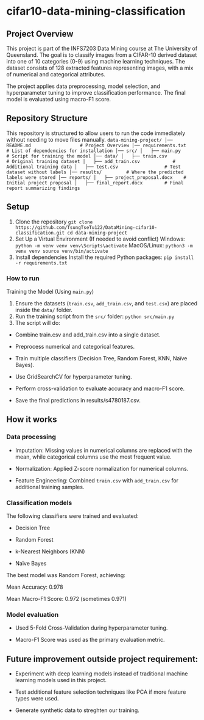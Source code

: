 # cifar10-data-mining-classification

## Project Overview
This project is part of the INFS7203 Data Mining course at The University of Queensland. The goal is to classify images from a CIFAR-10 derived dataset into one of 10 categories (0-9) using machine learning techniques. The dataset consists of 128 extracted features representing images, with a mix of numerical and categorical attributes.

The project applies data preprocessing, model selection, and hyperparameter tuning to improve classification performance. The final model is evaluated using macro-F1 score.

## Repository Structure

This repository is structured to allow users to run the code immediately without needing to move files manually.
`
data-mining-project/
│── README.md                  # Project Overview
│── requirements.txt            # List of dependencies for installation
│── src/
│   ├── main.py                 # Script for training the model
│── data/
│   ├── train.csv                # Original training dataset
│   ├── add_train.csv            # Additional training data
│   ├── test.csv                 # Test dataset without labels
│── results/         # Where the predicted labels were stored
│── reports/
│   ├── project_proposal.docx    # Initial project proposal
│   ├── final_report.docx        # Final report summarizing findings
`

## Setup
1. Clone the repository
`
git clone https://github.com/TsungTseTu122/DataMining-cifar10-classification.git
cd data-mining-project
`
2. Set Up a Virtual Environment (If needed to avoid conflict)
Windows:
`
python -m venv venv
venv\Scripts\activate
`
MacOS/Linux:
`
python3 -m venv venv
source venv/bin/activate
`
3. Install dependencies
Install the required Python packages:
`
pip install -r requirements.txt
`

### How to run
Training the Model (Using `main.py`)
1. Ensure the datasets (`train.csv`, `add_train.csv`, and `test.csv`) are placed inside the `data/` folder.
2. Run the training script from the `src/` folder:
`
python src/main.py
`
3. The script will do:
- Combine train.csv and add_train.csv into a single dataset.

- Preprocess numerical and categorical features.

- Train multiple classifiers (Decision Tree, Random Forest, KNN, Naïve Bayes).

- Use GridSearchCV for hyperparameter tuning.

- Perform cross-validation to evaluate accuracy and macro-F1 score.

- Save the final predictions in results/s4780187.csv.

## How it works
### Data processing
- Imputation: Missing values in numerical columns are replaced with the mean, while categorical columns use the most frequent value.

- Normalization: Applied Z-score normalization for numerical columns.

- Feature Engineering: Combined `train.csv` with `add_train.csv` for additional training samples.

### Classification models
The following classifiers were trained and evaluated:

- Decision Tree

- Random Forest

- k-Nearest Neighbors (KNN)

- Naïve Bayes

The best model was Random Forest, achieving:

Mean Accuracy: 0.978

Mean Macro-F1 Score: 0.972 (sometimes 0.971)

### Model evaluation
- Used 5-Fold Cross-Validation during hyperparameter tuning.

- Macro-F1 Score was used as the primary evaluation metric.

## Future improvement outside project requirement:
- Experiment with deep learning models instead of traditional machine learning models used in this project.

- Test additional feature selection techniques like PCA if more feature types were used.

- Generate synthetic data to streghten our training.
